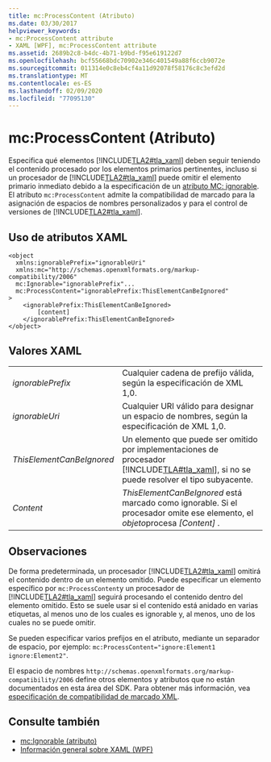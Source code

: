 ```yaml
---
title: mc:ProcessContent (Atributo)
ms.date: 03/30/2017
helpviewer_keywords:
- mc:ProcessContent attribute
- XAML [WPF], mc:ProcessContent attribute
ms.assetid: 2689b2c8-b4dc-4b71-b9bd-f95e619122d7
ms.openlocfilehash: bcf55668bdc70902e346c401549a88f6ccb9072e
ms.sourcegitcommit: 011314e0c8eb4cf4a11d92078f58176c8c3efd2d
ms.translationtype: MT
ms.contentlocale: es-ES
ms.lasthandoff: 02/09/2020
ms.locfileid: "77095130"
---
```

# <a name="mcprocesscontent-attribute"></a>mc:ProcessContent (Atributo)
Especifica qué elementos [!INCLUDE[TLA2#tla_xaml](../../../../includes/tla2sharptla-xaml-md.md)] deben seguir teniendo el contenido procesado por los elementos primarios pertinentes, incluso si un procesador de [!INCLUDE[TLA2#tla_xaml](../../../../includes/tla2sharptla-xaml-md.md)] puede omitir el elemento primario inmediato debido a la especificación de un [atributo MC: ignorable](mc-ignorable-attribute.md). El atributo `mc:ProcessContent` admite la compatibilidad de marcado para la asignación de espacios de nombres personalizados y para el control de versiones de [!INCLUDE[TLA2#tla_xaml](../../../../includes/tla2sharptla-xaml-md.md)].  
  
## <a name="xaml-attribute-usage"></a>Uso de atributos XAML  
  
```xaml  
<object  
  xmlns:ignorablePrefix="ignorableUri"  
  xmlns:mc="http://schemas.openxmlformats.org/markup-compatibility/2006"  
  mc:Ignorable="ignorablePrefix"...  
  mc:ProcessContent="ignorablePrefix:ThisElementCanBeIgnored"  
>  
    <ignorablePrefix:ThisElementCanBeIgnored>  
        [content]  
    </ignorablePrefix:ThisElementCanBeIgnored>  
</object>  
```  
  
## <a name="xaml-values"></a>Valores XAML  
  
|||  
|-|-|  
|*ignorablePrefix*|Cualquier cadena de prefijo válida, según la especificación de XML 1,0.|  
|*ignorableUri*|Cualquier URI válido para designar un espacio de nombres, según la especificación de XML 1,0.|  
|*ThisElementCanBeIgnored*|Un elemento que puede ser omitido por implementaciones de procesador [!INCLUDE[TLA#tla_xaml](../../../../includes/tlasharptla-xaml-md.md)], si no se puede resolver el tipo subyacente.|  
|*Content*|*ThisElementCanBeIgnored* está marcado como ignorable. Si el procesador omite ese elemento, el *objeto*procesa *[Content]* .|  
  
## <a name="remarks"></a>Observaciones  
 De forma predeterminada, un procesador [!INCLUDE[TLA2#tla_xaml](../../../../includes/tla2sharptla-xaml-md.md)] omitirá el contenido dentro de un elemento omitido. Puede especificar un elemento específico por `mc:ProcessContent`y un procesador de [!INCLUDE[TLA2#tla_xaml](../../../../includes/tla2sharptla-xaml-md.md)] seguirá procesando el contenido dentro del elemento omitido. Esto se suele usar si el contenido está anidado en varias etiquetas, al menos uno de los cuales es ignorable y, al menos, uno de los cuales no se puede omitir.  
  
 Se pueden especificar varios prefijos en el atributo, mediante un separador de espacio, por ejemplo: `mc:ProcessContent="ignore:Element1 ignore:Element2"`.  
  
 El espacio de nombres `http://schemas.openxmlformats.org/markup-compatibility/2006` define otros elementos y atributos que no están documentados en esta área del SDK. Para obtener más información, vea [especificación de compatibilidad de marcado XML](https://docs.microsoft.com/office/open-xml/introduction-to-markup-compatibility#markup-compatibility-in-the-open-xml-file-formats-specification).  
  
## <a name="see-also"></a>Consulte también

- [mc:Ignorable (atributo)](mc-ignorable-attribute.md)
- [Información general sobre XAML (WPF)](../../../desktop-wpf/fundamentals/xaml.md)
